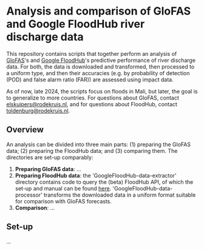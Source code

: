 # Analysis and comparison of GloFAS and Google FloodHub river discharge data

This repository contains scripts that together perform an analysis of [GloFAS](https://global-flood.emergency.copernicus.eu/)'s and [Google FloodHub](https://sites.research.google/floods/l/0/0/3)'s predictive performance of river discharge data. For both, the data is downloaded and transformed, then processed to a uniform type, and then their accuracies (e.g. by probability of detection (POD) and false alarm ratio (FAR)) are assessed using impact data.

As of now, late 2024, the scripts focus on floods in Mali, but later, the goal is to generalize to more countries. For questions about GloFAS, contact [elskuipers@rodekruis.nl](mailto:elskuipers@rodekruis.nl), and for questions about FloodHub, contact [toldenburg@rodekruis.nl](mailto:toldenburg@rodekruis.nl).

## Overview

An analysis can be divided into three main parts: (1) preparing the GloFAS data; (2) preparing the FloodHub data; and (3) comparing them. The directories are set-up comparably:
1. **Preparing GloFAS data**: ...
2. **Preparing FloodHub data**: the 'GoogleFloodHub-data-extractor' directory contains code to query the (beta) FloodHub API, of which the set-up and manual can be found [here](https://github.com/valentijn7/GoogleFloodHub-data-extractor.git). 'GoogleFloodHub-data-processor' transforms the downloaded data in a uniform format suitable for comparison with GloFAS forecasts.
3. **Comparison**: ...


## Set-up

...

